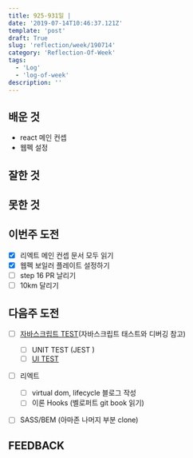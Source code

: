 ```yaml
---
title: 925-931일 |
date: '2019-07-14T10:46:37.121Z'
template: 'post'
draft: True
slug: 'reflection/week/190714'
category: 'Reflection-Of-Week'
tags:
  - 'Log'
  - 'log-of-week'
description: ''
---
```


## 배운 것

- react 메인 컨셉
- 웹펙 설정

## 잘한 것



## 못한 것



## 이번주 도전

- [x] 리엑트 메인 컨셉 문서 모두 읽기
- [x] 웹펙 보일러 플레이트 설정하기 
- [ ] step 16 PR 날리기
- [ ] 10km 달리기

## 다음주 도전

- [ ] [자바스크립트 TEST](https://medium.com/welldone-software/an-overview-of-javascript-testing-in-2019-264e19514d0a)(자바스크립트 태스트와 디버깅 참고)

  - [ ] UNIT TEST (JEST )
  - [ ] [UI TEST](https://itnext.io/javascript-e2e-ui-testing-or-how-to-brake-up-with-selenium-and-move-on-f991c142079a)

- [ ] 리엑트 

  - [ ] virtual dom, lifecycle 블로그 작성
  - [ ] 이론 Hooks (벨로퍼트 git book 읽기)

- [ ] SASS/BEM (아마존 나머지 부분 clone)

    

## FEEDBACK

### 

